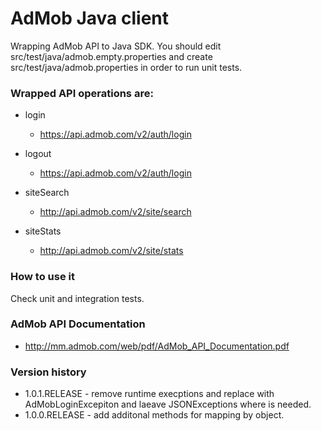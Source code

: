 AdMob Java client
=================

Wrapping AdMob API to Java SDK.
You should edit src/test/java/admob.empty.properties and create src/test/java/admob.properties in order to run unit tests.  

### Wrapped API operations are:

* login

  * https://api.admob.com/v2/auth/login

* logout

  * https://api.admob.com/v2/auth/login

* siteSearch

  * http://api.admob.com/v2/site/search

* siteStats

  * http://api.admob.com/v2/site/stats

### How to use it

Check unit and integration tests.

### AdMob API Documentation

* http://mm.admob.com/web/pdf/AdMob_API_Documentation.pdf

### Version history

* 1.0.1.RELEASE - remove runtime execptions and replace with AdMobLoginExcepiton and laeave JSONExceptions where is needed.
* 1.0.0.RELEASE - add additonal methods for mapping by object.